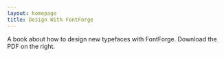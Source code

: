 ```yaml
---
layout: homepage
title: Design With FontForge
---
```


A book about how to design new typefaces with FontForge. Download the PDF on the right.
